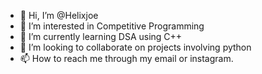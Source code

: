 - 👋 Hi, I’m @Helixjoe
- 👀 I’m interested in Competitive Programming
- 🌱 I’m currently learning DSA using C++
- 💞️ I’m looking to collaborate on projects involving python
- 📫 How to reach me through my email or instagram.

<!---
Helixjoe/Helixjoe is a ✨ special ✨ repository because its `README.md` (this file) appears on your GitHub profile.
You can click the Preview link to take a look at your changes.
--->
